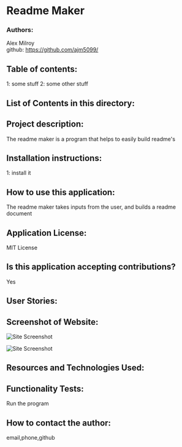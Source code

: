
# Readme Maker

### Authors: 
Alex Milroy  
github: https://github.com/ajm5099/

## Table of contents:
1: some stuff 2: some other stuff

## List of Contents in this directory:




## Project description:
The readme maker is a program that helps to easily build readme's

## Installation instructions:
1: install it

## How to use this application:
The readme maker takes inputs from the user, and builds a readme document

## Application License:
MIT License

## Is this application accepting contributions?
Yes

## User Stories:

## Screenshot of Website:

![Site Screenshot]()

![Site Screenshot]()


## Resources and Technologies Used:


## Functionality Tests:
Run the program
    
## How to contact the author:
email,phone,github 
    